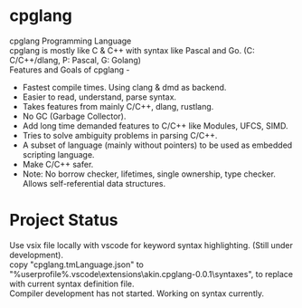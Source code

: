 # cpglang
cpglang Programming Language  
cpglang is mostly like C & C++ with syntax like Pascal and Go. (C: C/C++/dlang, P: Pascal, G: Golang)  
Features and Goals of cpglang -
- Fastest compile times. Using clang & dmd as backend.
- Easier to read, understand, parse syntax.
- Takes features from mainly C/C++, dlang, rustlang.
- No GC (Garbage Collector).
- Add long time demanded features to C/C++ like Modules, UFCS, SIMD.
- Tries to solve ambiguity problems in parsing C/C++.
- A subset of language (mainly without pointers) to be used as embedded scripting language.
- Make C/C++ safer.
- Note: No borrow checker, lifetimes, single ownership, type checker. Allows self-referential data structures.

# Project Status
Use vsix file locally with vscode for keyword syntax highlighting. (Still under development).  
copy "cpglang.tmLanguage.json" to "%userprofile%\.vscode\extensions\akin.cpglang-0.0.1\syntaxes", to replace with current syntax definition file.  
Compiler development has not started. Working on syntax currently.  
